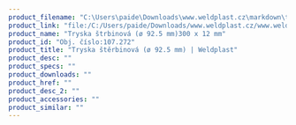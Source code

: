```yaml
---
product_filename: "C:\Users\paide\Downloads\www.weldplast.cz\markdown\tryska-sterbinova-o-925-mm655_pg=5.md"
product_link: "file:/C:/Users/paide/Downloads/www.weldplast.cz/www.weldplast.cz/sk/tryska-sterbinova-o-925-mm655_pg=5"
product_name: "Tryska štrbinová (ø 92.5 mm)300 x 12 mm"
product_id: "Obj. číslo:107.272"
product_title: "Tryska štěrbinová (ø 92.5 mm) | Weldplast"
product_desc: ""
product_specs: ""
product_downloads: ""
product_href: ""
product_desc_2: ""
product_accessories: ""
product_similar: ""
---
```

